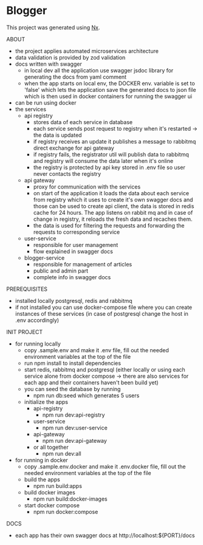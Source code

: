 # Blogger

This project was generated using [Nx](https://nx.dev).

ABOUT
- the project applies automated microservices architecture
- data validation is provided by zod validation
- docs written with swagger
  - in local dev all the application use swagger jsdoc library for generating the docs from yaml comment
  - when the app starts on local env, the DOCKER env. variable is set to 'false' which lets the application save the generated docs to json file which is then used in docker containers for running the swagger ui
- can be run using docker
- the services
  - api registry
    - stores data of each service in database
    - each service sends post request to registry when it's restarted -> the data is updated
    - if registry receives an update it publishes a message to rabbitmq direct exchange for api gateway
    - if registry fails, the registrator util will publish data to rabbitmq and registry will consume the data later 
      when it's online
    - the registry is protected by api key stored in .env file so user never contacts the registry
  - api gateway
    - proxy for communication with the services
    - on start of the application it loads the data about each service from registry which it uses to create it's own swagger docs and those can be used to create api client, the data is stored in redis cache for 24 hours. The app listens on rabbit mq and in case of change in registry, it reloads the fresh data and recaches them.
    - the data is used for filtering the requests and forwarding the requests to corresponding service
  - user-service
    - responsible for user management
    - flow explained in swagger docs
  - blogger-service
    - responsible for management of articles
    - public and admin part
    - complete info in swagger docs

PREREQUISITES
- installed locally postgresql, redis and rabbitmq
- if not installed you can use docker-compose file where you can create instances of these services (in case of postgresql change the host in .env accordingly)

INIT PROJECT
- for running locally
  - copy .sample.env and make it .env file, fill out the needed environment variables at the top of the file
  - run npm install to install dependencies
  - start redis, rabbitmq and postgresql (either locally or using each service alone from docker compose -> there are also services for each app and their containers haven't been build yet)
  - you can seed the database by running
    - npm run db:seed which generates 5 users
  - initialize the apps
    - api-registry
      - npm run dev:api-registry
    - user-service
      - npm run dev:user-service
    - api-gateway
      - npm run dev:api-gateway
    - or all together
      - npm run dev:all
- for running in docker
  - copy .sample.env.docker and make it .env.docker file, fill out the needed environment variables at the top of the file
  - build the apps
    - npm run build:apps
  - build docker images
    - npm run build:docker-images
  - start docker compose
    - npm run docker:compose

DOCS
- each app has their own swagger docs at http://localhost:${PORT}/docs
